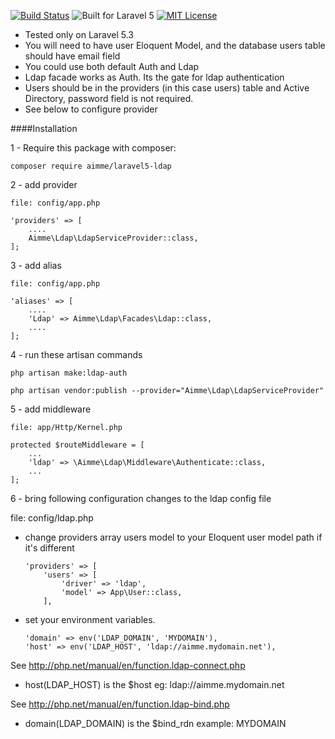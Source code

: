 [![Build Status](https://travis-ci.org/ainme/laravel5-ldap.svg?branch=master)](https://travis-ci.org/Aimmme/laravel-ldap)
![Built for Laravel 5](https://img.shields.io/badge/Built_for-Laravel-red.svg?style=flat-square)
[![MIT License](https://img.shields.io/badge/license-MIT-blue.svg)](https://github.com/Aimmme/laravel-ldap/blob/master/LICENSE)

* Tested only on Laravel 5.3
* You will need to have user Eloquent Model, and the database users table should have email field
* You could use both default Auth and Ldap
* Ldap facade works as Auth. Its the gate for ldap authentication
* Users should be in the providers (in this case users) table and Active Directory, password field is not required.
* See below to configure provider

####Installation

1 - Require this package with composer:

    composer require aimme/laravel5-ldap


2 - add provider

    file: config/app.php

    'providers' => [
        ....
        Aimme\Ldap\LdapServiceProvider::class,
    ];

3 - add alias

    file: config/app.php

    'aliases' => [
        ....
        'Ldap' => Aimme\Ldap\Facades\Ldap::class,
        ....
    ];
    
4 - run these artisan commands

    php artisan make:ldap-auth
    
    php artisan vendor:publish --provider="Aimme\Ldap\LdapServiceProvider"

5 - add  middleware

    file: app/Http/Kernel.php

    protected $routeMiddleware = [
        ...
        'ldap' => \Aimme\Ldap\Middleware\Authenticate::class,
        ...
    ];


6 - bring following configuration changes to the ldap config file

file: config/ldap.php

- change providers array users model to your Eloquent user model path if it's different


    ~~~~
    'providers' => [
        'users' => [
            'driver' => 'ldap',
            'model' => App\User::class,
        ],
    ~~~~

- set your environment variables. 
    
    ~~~~
    'domain' => env('LDAP_DOMAIN', 'MYDOMAIN'),
    'host' => env('LDAP_HOST', 'ldap://aimme.mydomain.net'),
    ~~~~

See http://php.net/manual/en/function.ldap-connect.php
- host(LDAP_HOST) is the $host eg: ldap://aimme.mydomain.net

See http://php.net/manual/en/function.ldap-bind.php 
- domain(LDAP_DOMAIN) is the $bind_rdn example: MYDOMAIN





